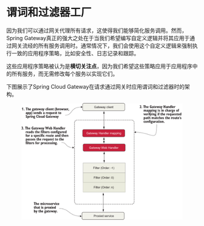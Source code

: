 # 谓词和过滤器工厂

因为我们可以通过网关代理所有请求，这使得我们能够简化服务调用。然而，Spring Gateway真正的强大之处在于当我们希望编写自定义逻辑并将其应用于通过网关流经的所有服务调用时。通常情况下，我们会使用这个自定义逻辑来强制执行一致的应用程序策略，比如安全性、日志记录和跟踪。

这些应用程序策略被认为是**横切关注点**，因为我们希望这些策略应用于应用程序中的所有服务，而无需修改每个服务以实现它们。

下图展示了Spring Cloud Gateway在请求通过网关时应用谓词和过滤器时的架构。

<figure><img src="../../../../../.gitbook/assets/image (1) (1) (1).png" alt="" width="563"><figcaption></figcaption></figure>

